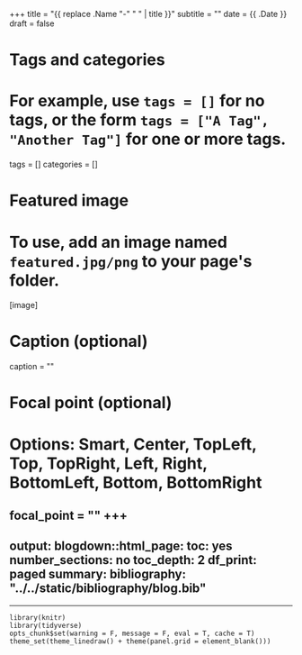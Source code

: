 +++
title = "{{ replace .Name "-" " " | title }}"
subtitle = ""
date = {{ .Date }}
draft = false

# Tags and categories
# For example, use `tags = []` for no tags, or the form `tags = ["A Tag", "Another Tag"]` for one or more tags.
tags = []
categories = []

# Featured image
# To use, add an image named `featured.jpg/png` to your page's folder. 
[image]
  # Caption (optional)
  caption = ""

  # Focal point (optional)
  # Options: Smart, Center, TopLeft, Top, TopRight, Left, Right, BottomLeft, Bottom, BottomRight
  focal_point = ""
+++
---
output:
  blogdown::html_page:
    toc: yes
    number_sections: no
    toc_depth: 2
    df_print: paged
summary: 
bibliography: "../../static/bibliography/blog.bib"
---
---
```{r setup, include = FALSE}
library(knitr)
library(tidyverse)
opts_chunk$set(warning = F, message = F, eval = T, cache = T)
theme_set(theme_linedraw() + theme(panel.grid = element_blank()))
```